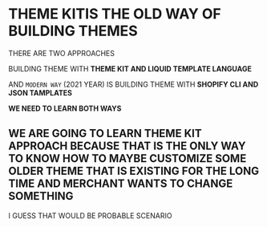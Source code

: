 # THEME KITIS THE OLD WAY OF BUILDING THEMES

THERE ARE TWO APPROACHES

BUILDING THEME WITH **THEME KIT AND LIQUID TEMPLATE LANGUAGE**

AND `MODERN WAY` (2021 YEAR) IS BUILDING THEME WITH **SHOPIFY CLI AND JSON TAMPLATES**

**WE NEED TO LEARN BOTH WAYS**

## WE ARE GOING TO LEARN THEME KIT APPROACH BECAUSE THAT IS THE ONLY WAY TO KNOW HOW TO MAYBE CUSTOMIZE SOME OLDER THEME THAT IS EXISTING FOR THE LONG TIME AND MERCHANT WANTS TO CHANGE SOMETHING

I GUESS THAT WOULD BE PROBABLE SCENARIO